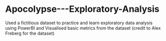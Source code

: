 # Apocolypse---Exploratory-Analysis
Used a fictitious dataset to practice and learn exploratory data analysis using PowerBI and 
Visualised basic metrics from the dataset (credit to Alex Freberg for the dataset)
